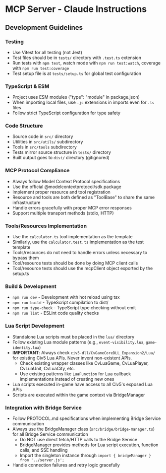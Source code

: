 # MCP Server - Claude Instructions

## Development Guidelines

### Testing
- Use Vitest for all testing (not Jest)
- Test files should be in `tests/` directory with `.test.ts` extension
- Run tests with `npm test`, watch mode with `npm run test:watch`, coverage with `npm run test:coverage`
- Test setup file is at `tests/setup.ts` for global test configuration

### TypeScript & ESM
- Project uses ESM modules ("type": "module" in package.json)
- When importing local files, use `.js` extensions in imports even for `.ts` files
- Follow strict TypeScript configuration for type safety

### Code Structure
- Source code in `src/` directory
- Utilities in `src/utils/` subdirectory  
- Tools in `src/tools` subdirectory
- Tests mirror source structure in `tests/` directory
- Built output goes to `dist/` directory (gitignored)

### MCP Protocol Compliance
- Always follow Model Context Protocol specifications
- Use the official @modelcontextprotocol/sdk package
- Implement proper resource and tool registration
- Resource and tools are both defined as "ToolBase" to share the same infrastructure
- Handle errors gracefully with proper MCP error responses
- Support multiple transport methods (stdio, HTTP)

### Tools/Resources Implementation
- Use the `calculator.ts` tool implementation as the template
- Similarly, use the `calculator.test.ts` implementation as the test template
- Tools/resources do not need to handle errors unless necessary to bypass them
- Tool/resource tests should be done by doing MCP client calls
- Tool/resource tests should use the mcpClient object exported by the setup.ts

### Build & Development
- `npm run dev` - Development with hot reload using tsx
- `npm run build` - TypeScript compilation to dist/
- `npm run type-check` - TypeScript type checking without emit
- `npm run lint` - ESLint code quality checks

### Lua Script Development
- Standalone Lua scripts must be placed in the `lua/` directory
- Follow existing Lua module patterns (e.g., `event-visibility.lua`, `game-identity.lua`)
- **IMPORTANT**: Always check `civ5-dll/CvGameCoreDLL_Expansion2/Lua/` for existing Civ5 Lua APIs. Never invent non-existent APIs.
  - Check existing wrapper classes like CvLuaGame, CvLuaPlayer, CvLuaUnit, CvLuaCity, etc.
  - Use existing patterns like `LuaFunction` for Lua callback implementations instead of creating new ones
- Lua scripts executed in-game have access to all Civ5's exposed Lua APIs
- Scripts are executed within the game context via BridgeManager

### Integration with Bridge Service
- Follow PROTOCOL.md specifications when implementing Bridge Service communication
- Always use the BridgeManager class (`src/bridge/bridge-manager.ts`) for all Bridge Service communication
  - Do NOT use direct fetch/HTTP calls to the Bridge Service
  - BridgeManager provides methods for Lua script execution, function calls, and SSE handling
  - Import the singleton instance through `import { bridgeManager } from '../server.js';`
- Handle connection failures and retry logic gracefully